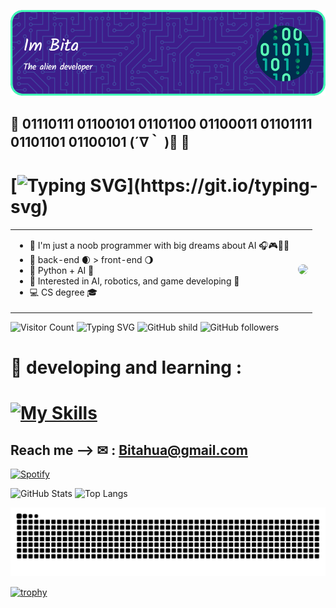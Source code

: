 ![Header](./github-header-image.png)
## 👾 01110111 01100101 01101100 01100011 01101111 01101101 01100101 (´∇｀ )👋 👾 
# [![Typing SVG](https://readme-typing-svg.demolab.com?font=Fira+Code&&color=c6a8ff&pause=1000&width=435&lines="+Hello+world+")](https://git.io/typing-svg)
<table>
  <tr>
    <td>
      <ul>
        <li>🎃 I'm just a noob programmer with big dreams about AI 🎧🎮🍕📓</li>
        <li>🔵 back-end 🌒 > front-end 🌖</li>
        <li>🐍 Python + AI 🧠</li>
        <li>🧬 Interested in AI, robotics, and game developing 🦾</li>
        <li>💻 CS degree 🎓</li>
      </ul>
    </td>
    <td>
      <img src="https://media1.giphy.com/media/v1.Y2lkPTc5MGI3NjExc2U3bWowMnhqZnAwbzI2MnI4bHZwa29hMmFjbjU4YXl4eWNhcWlkNyZlcD12MV9pbnRlcm5hbF9naWZfYnlfaWQmY3Q9Zw/vRHKYJFbMNapxHnp6x/giphy.webp" width="300" style="border-radius: 12px;" />
    </td>
  </tr>
</table>

![Visitor Count](https://profile-counter.glitch.me/Bita404/count.svg)
![Typing SVG](https://readme-typing-svg.demolab.com?font=Fira+Code&size=24&duration=4000&pause=500&color=f546d2&center=true&vCenter=true&width=435&lines=Lets+learn+together+👾;Lets+make+our+own+world;+👾💻)
![GitHub shild](https://img.shields.io/badge/follow-me-purple)
![GitHub followers](https://img.shields.io/github/followers/Bita404?style=social)

 # 🍥 developing and learning :
 # [![My Skills](https://skillicons.dev/icons?i=py,cpp,cs,c,java,mysql,mongodb,html,php,wordpress,linux,js,css)](https://skillicons.dev)

 ## Reach me --> ✉ : Bitahua@gmail.com  
 
[![Spotify](https://img.shields.io/badge/Spotify-Favorite%20song-1ED760?style=for-the-badge&logo=spotify&logoColor=white)](https://open.spotify.com/track/26e8ujjSpBAHhIY2ymLUT1?si=eba8f5c353bc432e)


![GitHub Stats](https://github-readme-stats.vercel.app/api?username=Bita404&show_icons=true&theme=radical)
![Top Langs](https://github-readme-stats.vercel.app/api/top-langs/?username=Bita404&layout=compact&theme=radical)

![Snake animation](https://github.com/Bita404/snk/blob/output/github-contribution-grid-snake-dark.svg)

[![trophy](https://github-profile-trophy.vercel.app/?username=Bita404&theme=radical)](https://github.com/ryo-ma/github-profile-trophy)






 
 
<!--
**Bita404/Bita404** is a ✨ _special_ ✨ repository because its `README.md` (this file) appears on your GitHub profile.

Here are some ideas to get you started:

- 🔭 I’m currently working on ...
- 🌱 I’m currently learning ...
- 👯 I’m looking to collaborate on ...
- 🤔 I’m looking for help with ...
- 💬 Ask me about ...
- 📫 How to reach me: ...
- 😄 Pronouns: ...
- ⚡ Fun fact: ...
-->
